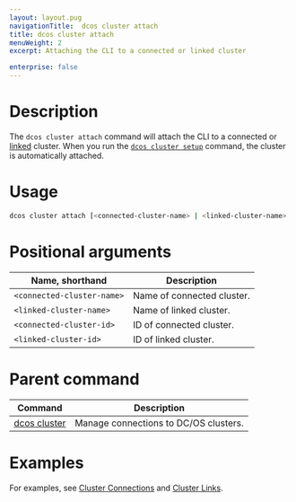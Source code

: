 ```yaml
---
layout: layout.pug
navigationTitle:  dcos cluster attach
title: dcos cluster attach
menuWeight: 2
excerpt: Attaching the CLI to a connected or linked cluster

enterprise: false
---
```


# Description
The `dcos cluster attach` command will attach the CLI to a connected or [linked](/1.12/cli/command-reference/dcos-cluster/dcos-cluster-link/) cluster. When you run the [`dcos cluster setup`](/1.12/cli/command-reference/dcos-cluster/dcos-cluster-setup/) command, the cluster is automatically attached.

# Usage

```bash
dcos cluster attach [<connected-cluster-name> | <linked-cluster-name> | <connected-cluster-id> | <linked-cluster-id>]
```

# Positional arguments

| Name, shorthand | Description |
|---------|-------------|
| `<connected-cluster-name>`   | Name of connected cluster. |
| `<linked-cluster-name>`   |  Name of linked cluster. |
| `<connected-cluster-id>`   |  ID of connected cluster. |
| `<linked-cluster-id>`   |  ID of linked cluster. |

# Parent command

| Command | Description |
|---------|-------------|
| [dcos cluster](/1.12/cli/command-reference/dcos-cluster/) | Manage connections to DC/OS clusters. |

# Examples
For examples, see [Cluster Connections](/1.12/administering-clusters/multiple-clusters/cluster-connections/) and [Cluster Links](/1.12/administering-clusters/multiple-clusters/cluster-links/).
